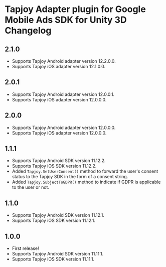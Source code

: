 # Tapjoy Adapter plugin for Google Mobile Ads SDK for Unity 3D Changelog

## 2.1.0
- Supports Tapjoy Android adapter version 12.2.0.0.
- Supports Tapjoy iOS adapter version 12.1.0.0.

## 2.0.1
- Supports Tapjoy Android adapter version 12.0.0.1.
- Supports Tapjoy iOS adapter version 12.0.0.0.

## 2.0.0
- Supports Tapjoy Android adapter version 12.0.0.0.
- Supports Tapjoy iOS adapter version 12.0.0.0.

## 1.1.1
- Supports Tapjoy Android SDK version 11.12.2.
- Supports Tapjoy iOS SDK version 11.12.2.
- Added `Tapjoy.SetUserConsent()` method to forward the user's consent status to the Tapjoy SDK in the form of a consent string.
- Added `Tapjoy.SubjectToGDPR()` method to indicate if GDPR is applicable to the user or not.

## 1.1.0
- Supports Tapjoy Android SDK version 11.12.1.
- Supports Tapjoy iOS SDK version 11.12.1.

## 1.0.0
- First release!
- Supports Tapjoy Android SDK version 11.11.1.
- Supports Tapjoy iOS SDK version 11.11.1.
